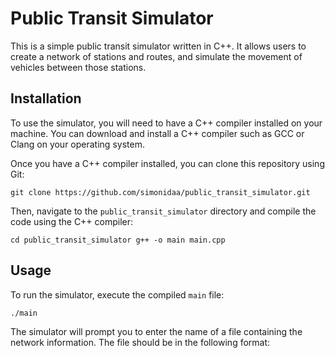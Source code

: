 # Public Transit Simulator

This is a simple public transit simulator written in C++. It allows users to create a network of stations and routes, and simulate the movement of vehicles between those stations.

## Installation

To use the simulator, you will need to have a C++ compiler installed on your machine. You can download and install a C++ compiler such as GCC or Clang on your operating system.

Once you have a C++ compiler installed, you can clone this repository using Git:

`git clone https://github.com/simonidaa/public_transit_simulator.git`


Then, navigate to the `public_transit_simulator` directory and compile the code using the C++ compiler:

`
cd public_transit_simulator
g++ -o main main.cpp
`

## Usage

To run the simulator, execute the compiled `main` file:

`./main`

The simulator will prompt you to enter the name of a file containing the network information. The file should be in the following format:
